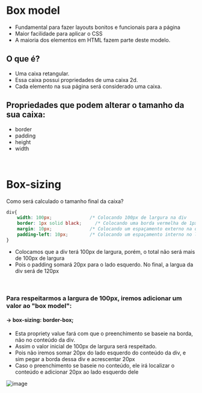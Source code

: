 # Box model
- Fundamental para fazer layouts bonitos e funcionais para a página
- Maior facilidade para aplicar o CSS 
- A maioria dos elementos em HTML fazem parte deste modelo.

## O que é? 
- Uma caixa retangular. 
- Essa caixa possui propriedades de uma caixa 2d.
- Cada elemento na sua página será considerado uma caixa. 

## Propriedades que podem alterar o tamanho da sua caixa:   
- border   
- padding  
- height
- width

</br>

# Box-sizing 
Como será calculado o tamanho final da caixa? 
```css
div{ 
    width: 100px;              /* Colocando 100px de largura na div                        */
    border: 1px solid black;     /* Colocando uma borda vermelha de 1px na div               */ 
    margin: 10px;              /* Colocando um espaçamento externo na div                  */ 
    padding-left: 10px;        /* Colocando um espaçamento interno no lado esquerdo na div */ 
}
```

* Colocamos que a div terá 100px de largura, porém, o total não será mais de 100px de largura
* Pois o padding somará 20px para o lado esquerdo. No final, a largua da div será de 120px     

</br>

### Para respeitarmos a largura de 100px, iremos adicionar um valor ao "box model":
#### -> box-sizing: border-box;

* Esta propriety value fará com que o preenchimento se baseie na borda, não no conteúdo da div.                          
* Assim o valor inicial de 100px de largura será respeitado.                                                      
* Pois não iremos somar 20px do lado esquerdo do conteúdo da div, e sim pegar a borda dessa div e acrescentar 20px
* Caso o preenchimento se baseie no conteúdo, ele irá localizar o conteúdo e adicionar 20px ao lado esquerdo dele 


![image](https://user-images.githubusercontent.com/98475125/205139818-cad80acd-9c7e-4f8e-a98c-8dcae4c633d4.png)